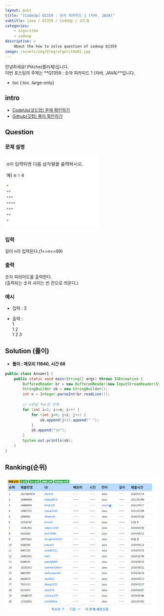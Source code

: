 ```yaml
---
layout: post
title: "[CodeUp] Q1359 : 숫자 피라미드 1 (자바, JAVA)"
subtitle: java / Q1359 / CodeUp / 코드업
categories:
    - algorithm
    - codeup
description: >
    About the how to solve question of codeup Q1359
image: /assets/img/blog/algorithm01.jpg
---
```


안녕하세요! Plitche(플리체)입니다.  
이번 포스팅의 주제는 **Q1359 : 숫자 피라미드 1 (자바, JAVA)**입니다.

* toc
{:toc .large-only}

## intro
* [CodeUp(코드업) 문제 확인하기](https://codeup.kr/problem.php?id=1359)  
* [Github(깃헙) 풀이 확인하기](https://github.com/plitche/CodeUp_Solution/tree/master/Q1301~Q1400/Q1359)  

## Question
### 문제 설명
![](/assets/post/codeup/Q1300~Q1399/20210922_02/01.JPG)  

### 입력
길이 n이 입력된다.(1<=n<=99)  

### 출력
숫자 피라미드를 출력한다.  
(출력되는 숫자 사이는 빈 칸으로 띄운다.)  

### 예시
* 입력 : 3  

* 출력 :  
1  
1 2  
1 2 3  

## Solution (풀이)
* **풀이 : 메모리 11840, 시간 68**  

```java
public class Answer1 {
	public static void main(String[] args) throws IOException {
		BufferedReader br = new BufferedReader(new InputStreamReader(System.in));
        StringBuilder sb = new StringBuilder();
        int n = Integer.parseInt(br.readLine());
        
        // n만큼 for문 반복
        for (int i=1; i<=n; i++) {
        	for (int j=0; j<i; j++) {
                sb.append(j+1).append(" ");
            }
            sb.append("\n");
        }
        System.out.println(sb);
	}
}
```  

## Ranking(순위)
![](/assets/post/codeup/Q1300~Q1399/20210922_02/02.JPG)  